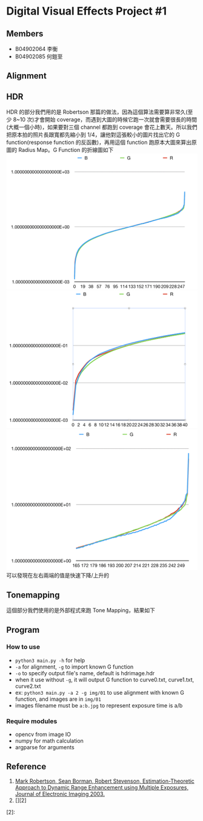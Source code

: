# Digital Visual Effects Project #1

## Members

- B04902064 李衡
- B04902085 何鎧至

## Alignment

## HDR

HDR 的部分我們用的是 Robertson 那篇的做法，因為這個算法需要算非常久(至少 8~10 次)才會開始 coverage，而遇到大圖的時候它跑一次就會需要很長的時間(大概一個小時)，如果要對三個 channel 都跑到 coverage 會花上數天。所以我們把原本拍的照片長跟寬都先縮小到 1/4，讓他對這張較小的圖片找出它的 G function(response function 的反函數)，再用這個 function 跑原本大圖來算出原圖的 Radius Map。G Function 的折線圖如下
![curveAll](mdimg/curveall.png)![curveLeft](mdimg/curveleft.png)![curveRight](mdimg/curveright.png)
可以發現在左右兩端的值是快速下降/上升的

## Tonemapping

這個部分我們使用的是外部程式來跑 Tone Mapping，結果如下

## Program

### How to use

- <code>python3 main.py -h</code> for help
- <code>-a</code> for alignment, <code>-g</code> to import known G function
- <code>-o</code> to specify output file's name, default is hdrimage.hdr
- when it use without <code>-g</code>, it will output G function to curve0.txt, curve1.txt, curve2.txt
- ex: <code>python3 main.py -a 2 -g img/01</code> to use alignment with known G function, and images are in <code>img/01</code>
- images filename must be <code>a:b.jpg</code> to represent exposure time is a/b

### Require modules

- opencv from image IO
- numpy for math calculation
- argparse for arguments

## Reference

1. [Mark Robertson, Sean Borman, Robert Stevenson, Estimation-Theoretic Approach to Dynamic Range Enhancement using Multiple Exposures, Journal of Electronic Imaging 2003.][1]
2. [][2]

[1]:https://doi.org/10.1117/1.1557695
[2]:
